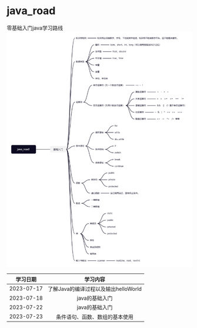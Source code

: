 # java_road
零基础入门java学习路线
![contents](./images/java_road.png)


|  学习日期  |               学习内容               |
| :--------: | :----------------------------------: |
| 2023-07-17 | 了解Java的编译过程以及输出helloWorld |
| 2023-07-18 | java的基础入门 |
| 2023-07-22 |java的基础入门|
| 2023-07-23 |条件语句、函数、数组的基本使用|

